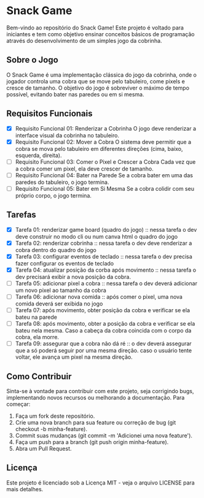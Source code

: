 # Snack Game

Bem-vindo ao repositório do Snack Game! Este projeto é voltado para iniciantes e tem como objetivo ensinar conceitos básicos de programação através do desenvolvimento de um simples jogo da cobrinha.

## Sobre o Jogo

O Snack Game é uma implementação clássica do jogo da cobrinha, onde o jogador controla uma cobra que se move pelo tabuleiro, come pixels e cresce de tamanho. O objetivo do jogo é sobreviver o máximo de tempo possível, evitando bater nas paredes ou em si mesma.

## Requisitos Funcionais

- [X] Requisito Funcional 01: Renderizar a Cobrinha
  O jogo deve renderizar a interface visual da cobrinha no tabuleiro.
- [X] Requisito Funcional 02: Mover a Cobra
  O sistema deve permitir que a cobra se mova pelo tabuleiro em diferentes direções (cima, baixo, esquerda, direita).
- [ ] Requisito Funcional 03: Comer o Pixel e Crescer a Cobra
  Cada vez que a cobra comer um pixel, ela deve crescer de tamanho.
- [ ] Requisito Funcional 04: Bater na Parede
  Se a cobra bater em uma das paredes do tabuleiro, o jogo termina.
- [ ] Requisito Funcional 05: Bater em Si Mesma
  Se a cobra colidir com seu próprio corpo, o jogo termina.

## Tarefas

- [X] Tarefa 01: renderizar game board (quadro do jogo) :: nessa tarefa o dev deve construir no modo cli ou num canva html o quadro do jogo
- [X] Tarefa 02: renderizar cobrinha :: nessa tarefa o dev deve renderizar a cobra dentro do quadro do jogo
- [X] Tarefa 03: configurar eventos de teclado :: nessa tarefa o dev precisa fazer configurar os eventos de teclado
- [X] Tarefa 04: atualizar posição da corba após movimento :: nessa tarefa o dev precisará exibir a nova posição da cobra.
- [ ] Tarefa 05: adicionar pixel a cobra :: nessa tarefa o dev deverá adicionar um novo pixel ao tamanho da cobra
- [ ] Tarefa 06: adicionar nova comida :: após comer o pixel, uma nova comida deverá ser exibida no jogo
- [ ] Tarefa 07: após movimento, obter posição da cobra e verificar se ela bateu na parede
- [ ] Tarefa 08: após movimento, obter a posição da cobra e verificar se ela bateu nela mesma. Caso a cabeça da cobra coincida com o corpo da cobra, ela morre.
- [ ] Tarefa 09: assegurar que a cobra não dá ré :: o dev deverá assegurar que a só poderá seguir por uma mesma direção. caso o usuário tente voltar, ele avança um pixel na mesma direção.

## Como Contribuir

Sinta-se à vontade para contribuir com este projeto, seja corrigindo bugs, implementando novos recursos ou melhorando a documentação. Para começar:

1. Faça um fork deste repositório.
2. Crie uma nova branch para sua feature ou correção de bug (git checkout -b minha-feature).
3. Commit suas mudanças (git commit -m 'Adicionei uma nova feature').
4. Faça um push para a branch (git push origin minha-feature).
5. Abra um Pull Request.

## Licença

Este projeto é licenciado sob a Licença MIT - veja o arquivo LICENSE para mais detalhes.
